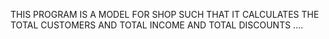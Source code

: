 THIS PROGRAM IS A MODEL FOR SHOP SUCH THAT IT CALCULATES THE TOTAL CUSTOMERS AND TOTAL INCOME AND TOTAL DISCOUNTS ....

